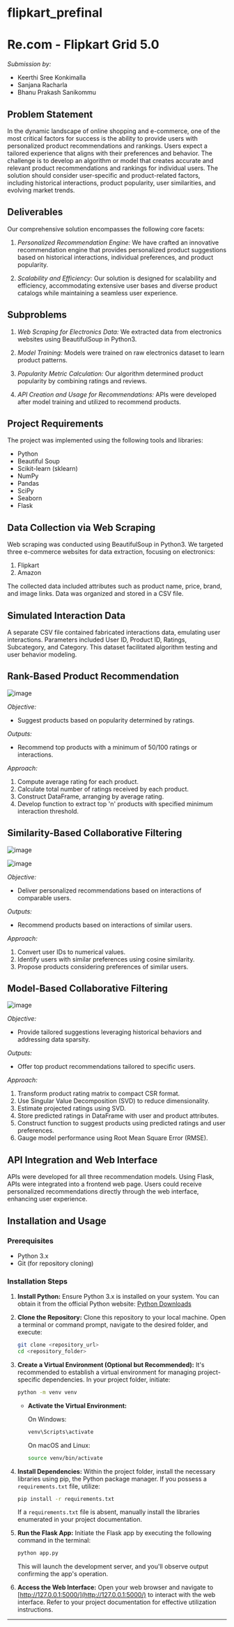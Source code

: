 # flipkart_prefinal
# Re.com - Flipkart Grid 5.0

*Submission by:*
- Keerthi Sree Konkimalla
- Sanjana Racharla
- Bhanu Prakash Sanikommu

## Problem Statement

In the dynamic landscape of online shopping and e-commerce, one of the most critical factors for success is the ability to provide users with personalized product recommendations and rankings. Users expect a tailored experience that aligns with their preferences and behavior. The challenge is to develop an algorithm or model that creates accurate and relevant product recommendations and rankings for individual users. The solution should consider user-specific and product-related factors, including historical interactions, product popularity, user similarities, and evolving market trends.

## Deliverables


Our comprehensive solution encompasses the following core facets:

1. *Personalized Recommendation Engine:* We have crafted an innovative recommendation engine that provides personalized product suggestions based on historical interactions, individual preferences, and product popularity.

2. *Scalability and Efficiency:* Our solution is designed for scalability and efficiency, accommodating extensive user bases and diverse product catalogs while maintaining a seamless user experience.

## Subproblems

1. *Web Scraping for Electronics Data:* We extracted data from electronics websites using BeautifulSoup in Python3.

2. *Model Training:* Models were trained on raw electronics dataset to learn product patterns.

3. *Popularity Metric Calculation:* Our algorithm determined product popularity by combining ratings and reviews.

4. *API Creation and Usage for Recommendations:* APIs were developed after model training and utilized to recommend products.

## Project Requirements

The project was implemented using the following tools and libraries:

- Python
- Beautiful Soup
- Scikit-learn (sklearn)
- NumPy
- Pandas
- SciPy
- Seaborn
- Flask

## Data Collection via Web Scraping

Web scraping was conducted using BeautifulSoup in Python3. We targeted three e-commerce websites for data extraction, focusing on electronics:

1. Flipkart
2. Amazon

The collected data included attributes such as product name, price, brand, and image links. Data was organized and stored in a CSV file.

## Simulated Interaction Data

A separate CSV file contained fabricated interactions data, emulating user interactions. Parameters included User ID, Product ID, Ratings, Subcategory, and Category. This dataset facilitated algorithm testing and user behavior modeling.

## Rank-Based Product Recommendation

![image](https://github.com/Keerthi-k6/flipkart_prefinal/assets/94037814/eed069a6-da11-414b-9748-763664b8ca44)


*Objective:*
- Suggest products based on popularity determined by ratings.

*Outputs:*
- Recommend top products with a minimum of 50/100 ratings or interactions.

*Approach:*
1. Compute average rating for each product.
2. Calculate total number of ratings received by each product.
3. Construct DataFrame, arranging by average rating.
4. Develop function to extract top 'n' products with specified minimum interaction threshold.

## Similarity-Based Collaborative Filtering

![image](https://github.com/Keerthi-k6/flipkart_prefinal/assets/94037814/c5bf7bd3-97bf-4f43-8701-8343339e08e5)

![image](https://github.com/Keerthi-k6/flipkart_prefinal/assets/94037814/bb6d6d9e-3df3-4ac2-9c97-d8e5af078d25)


*Objective:*
- Deliver personalized recommendations based on interactions of comparable users.

*Outputs:*
- Recommend products based on interactions of similar users.

*Approach:*
1. Convert user IDs to numerical values.
2. Identify users with similar preferences using cosine similarity.
3. Propose products considering preferences of similar users.

## Model-Based Collaborative Filtering

![image](https://github.com/Keerthi-k6/flipkart_prefinal/assets/94037814/005ca52c-dc28-4d9d-a755-7286087eb779)


*Objective:*
- Provide tailored suggestions leveraging historical behaviors and addressing data sparsity.

*Outputs:*
- Offer top product recommendations tailored to specific users.

*Approach:*
1. Transform product rating matrix to compact CSR format.
2. Use Singular Value Decomposition (SVD) to reduce dimensionality.
3. Estimate projected ratings using SVD.
4. Store predicted ratings in DataFrame with user and product attributes.
5. Construct function to suggest products using predicted ratings and user preferences.
6. Gauge model performance using Root Mean Square Error (RMSE).

## API Integration and Web Interface

APIs were developed for all three recommendation models. Using Flask, APIs were integrated into a frontend web page. Users could receive personalized recommendations directly through the web interface, enhancing user experience.

## Installation and Usage

### Prerequisites

- Python 3.x
- Git (for repository cloning)

### Installation Steps

1. **Install Python:** Ensure Python 3.x is installed on your system. You can obtain it from the official Python website: [Python Downloads](https://www.python.org/downloads/)

2. **Clone the Repository:** Clone this repository to your local machine. Open a terminal or command prompt, navigate to the desired folder, and execute:

   ```bash
   git clone <repository_url>
   cd <repository_folder>
   ```

3. **Create a Virtual Environment (Optional but Recommended):** It's recommended to establish a virtual environment for managing project-specific dependencies. In your project folder, initiate:

   ```bash
   python -m venv venv
   ```

   - **Activate the Virtual Environment:**

     On Windows:

     ```bash
     venv\Scripts\activate
     ```

     On macOS and Linux:

     ```bash
     source venv/bin/activate
     ```

4. **Install Dependencies:** Within the project folder, install the necessary libraries using pip, the Python package manager. If you possess a `requirements.txt` file, utilize:

   ```bash
   pip install -r requirements.txt
   ```

   If a `requirements.txt` file is absent, manually install the libraries enumerated in your project documentation.

5. **Run the Flask App:** Initiate the Flask app by executing the following command in the terminal:

   ```bash
   python app.py
   ```

   This will launch the development server, and you'll observe output confirming the app's operation.

6. **Access the Web Interface:** Open your web browser and navigate to [http://127.0.0.1:5000/](http://127.0.0.1:5000/) to interact with the web interface. Refer to your project documentation for effective utilization instructions.

---
